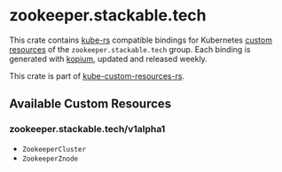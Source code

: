 <!--
SPDX-FileCopyrightText: The kube-custom-resources-rs Authors
SPDX-License-Identifier: 0BSD
 -->

# zookeeper.stackable.tech

This crate contains [kube-rs](https://kube.rs/) compatible bindings for Kubernetes [custom resources](https://kubernetes.io/docs/tasks/extend-kubernetes/custom-resources/custom-resource-definitions/) of the `zookeeper.stackable.tech` group. Each binding is generated with [kopium](https://github.com/kube-rs/kopium), updated and released weekly.

This crate is part of [kube-custom-resources-rs](https://github.com/metio/kube-custom-resources-rs).

## Available Custom Resources

### zookeeper.stackable.tech/v1alpha1
- `ZookeeperCluster`
- `ZookeeperZnode`

